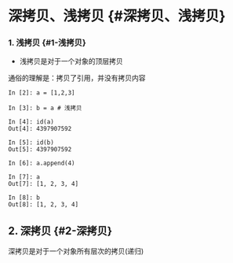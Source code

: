 # 深拷贝、浅拷贝 {#深拷贝、浅拷贝}

### 1. 浅拷贝 {#1-浅拷贝}

* 浅拷贝是对于一个对象的顶层拷贝

通俗的理解是：拷贝了引用，并没有拷贝内容

```
In [2]: a = [1,2,3]

In [3]: b = a # 浅拷贝

In [4]: id(a)
Out[4]: 4397907592

In [5]: id(b)
Out[5]: 4397907592

In [6]: a.append(4)

In [7]: a
Out[7]: [1, 2, 3, 4]

In [8]: b
Out[8]: [1, 2, 3, 4]
```

## 2. 深拷贝 {#2-深拷贝}

深拷贝是对于一个对象所有层次的拷贝\(递归\)



